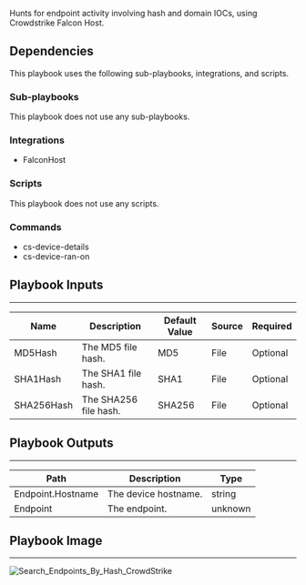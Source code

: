 Hunts for endpoint activity involving hash and domain IOCs, using Crowdstrike Falcon Host.

## Dependencies
This playbook uses the following sub-playbooks, integrations, and scripts.

### Sub-playbooks
This playbook does not use any sub-playbooks.

### Integrations
* FalconHost

### Scripts
This playbook does not use any scripts.

### Commands
* cs-device-details
* cs-device-ran-on

## Playbook Inputs
---

| **Name** | **Description** | **Default Value** | **Source** | **Required** |
| --- | --- | --- | --- | --- |
| MD5Hash | The MD5 file hash. | MD5 | File | Optional |
| SHA1Hash | The SHA1 file hash. | SHA1 | File | Optional |
| SHA256Hash | The SHA256 file hash. | SHA256 | File | Optional |

## Playbook Outputs
---

| **Path** | **Description** | **Type** |
| --- | --- | --- |
| Endpoint.Hostname | The device hostname. | string |
| Endpoint | The endpoint. | unknown |

## Playbook Image
---
![Search_Endpoints_By_Hash_CrowdStrike](https://raw.githubusercontent.com/cvescan/cvescan/1bdd5229392bd86f0cc58265a24df23ee3f7e662/docs/images/playbooks/Search_Endpoints_By_Hash_CrowdStrike.png)
